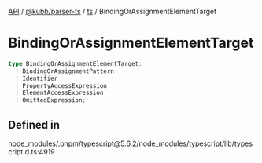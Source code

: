 [API](../../../../../packages.md) / [@kubb/parser-ts](../../../index.md) / [ts](../index.md) / BindingOrAssignmentElementTarget

# BindingOrAssignmentElementTarget

```ts
type BindingOrAssignmentElementTarget: 
  | BindingOrAssignmentPattern
  | Identifier
  | PropertyAccessExpression
  | ElementAccessExpression
  | OmittedExpression;
```

## Defined in

node\_modules/.pnpm/typescript@5.6.2/node\_modules/typescript/lib/typescript.d.ts:4919
